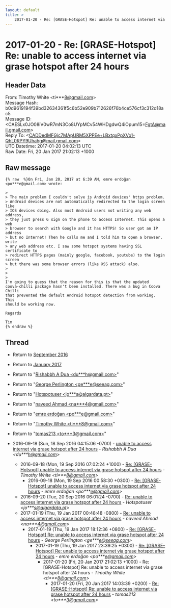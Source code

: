```yaml
---
layout: default
title: >
    2017-01-20 - Re: [GRASE-Hotspot] Re: unable to access internet via grase hotspot after 24 hours
---
```


# 2017-01-20 - Re: [GRASE-Hotspot] Re: unable to access internet via grase hotspot after 24 hours

## Header Data

From: Timothy White \<ti***8@gmail.com\><br>
Message Hash: b0d9619194f39bd32634361f5c6b52e909b712626f76b4ce576cf3c312d18ac5<br>
Message ID: \<CAESLx0JO08iV0wR7mN3Co8UYpMCv54WHDgdwQ4iOpum15=FgtA@mail.gmail.com\><br>
Reply To: \<CADDedMFGjc7MApURM5XPPEe+LBxtqxPpXVo1-QhL0RPY9Uhahg@mail.gmail.com\><br>
UTC Datetime: 2017-01-20 04:02:13 UTC<br>
Raw Date: Fri, 20 Jan 2017 21:02:13 +1000<br>

## Raw message

```
{% raw  %}On Fri, Jan 20, 2017 at 6:39 AM, emre erdoğan <po***e@gmail.com> wrote:

>
> The main problem I couldn't solve is Android devices' https problem.
> Android devices are not automatically redirected to the login screen like
> IOS devices doing. Also most Android users not writing any web address,
> they just press G sign on the phone to access Internet. This opens a web
> browser to search with Google and it has HTTPS! So user got an IP address
> but no Internet! Then he calls me and I told him to open a browser, write
> any web address etc. I saw some hotspot systems having SSL certificate to
> redirect HTTPS pages (mainly google, facebook, youtube) to the login screen
> but there was some browser errors (like XSS attack) also.
>
>
>
I'm going to guess that the reason for this is that the updated
coova-chilli package hasn't been installed. There was a bug in Coova Chilli
that prevented the default Android hotspot detection from working. This
should be working now.

Regards

Tim
{% endraw %}
```

## Thread

+ Return to [September 2016](/archive/2016/09)
+ Return to [January 2017](/archive/2017/01)

+ Return to "[Rishabbh A Dua <du***h<span>@</span>gmail.com>](/authors/du___h_at_gmail_com)"
+ Return to "[George Perlington <ge***e<span>@</span>seeag.com>](/authors/ge___e_at_seeag_com)"
+ Return to "[Hotspotuser <jo***s<span>@</span>algardata.pt>](/authors/jo___s_at_algardata_pt)"
+ Return to "[naveed Ahmad <na***4<span>@</span>gmail.com>](/authors/na___4_at_gmail_com)"
+ Return to "[emre erdoğan <po***e<span>@</span>gmail.com>](/authors/po___e_at_gmail_com)"
+ Return to "[Timothy White <ti***8<span>@</span>gmail.com>](/authors/ti___8_at_gmail_com)"
+ Return to "[tomas213 <to***3<span>@</span>gmail.com>](/authors/to___3_at_gmail_com)"

+ 2016-09-18 (Sun, 18 Sep 2016 04:15:06 -0700) - [unable to access internet via grase hotspot after 24 hours](/archive/2016/09/dccd71b500aa683777318cadbc4f2d13090cf13b50e5dc25b6e6c43ab1357178) - _Rishabbh A Dua \<du***h@gmail.com\>_
  + 2016-09-18 (Mon, 19 Sep 2016 07:02:24 +1000) - [Re: [GRASE-Hotspot] unable to access internet via grase hotspot after 24 hours](/archive/2016/09/f8a9900f7f7356225642cc531932f4ad1f06f70bbd5c1f7561590b29884565ad) - _Timothy White \<ti***8@gmail.com\>_
    + 2016-09-18 (Mon, 19 Sep 2016 00:58:30 +0300) - [Re: [GRASE-Hotspot] unable to access internet via grase hotspot after 24 hours](/archive/2016/09/aa760cb1a96d36268c1eb638f3c5b322d22a693639f316b1ba404654b52fa125) - _emre erdoğan \<po***e@gmail.com\>_
  + 2016-09-20 (Tue, 20 Sep 2016 06:01:24 -0700) - [Re: unable to access internet via grase hotspot after 24 hours](/archive/2016/09/e00874ee8cec5d0cd3564cce93849b515d5a9139990479bf60741d4ebf0f7098) - _Hotspotuser \<jo***s@algardata.pt\>_
  + 2017-01-19 (Thu, 19 Jan 2017 00:48:48 -0800) - [Re: unable to access internet via grase hotspot after 24 hours](/archive/2017/01/5190b394f1398adb6648f215a42f09f8a9a7f6acfa1305b002a369c25a2b7736) - _naveed Ahmad \<na***4@gmail.com\>_
    + 2017-01-19 (Thu, 19 Jan 2017 18:12:36 +0800) - [Re: [GRASE-Hotspot] Re: unable to access internet via grase hotspot after 24 hours](/archive/2017/01/e256dc31bcacda00a278f4df1e4f841e53df6ef483501626bcd69da7df890abf) - _George Perlington \<ge***e@seeag.com\>_
      + 2017-01-19 (Thu, 19 Jan 2017 23:39:25 +0300) - [Re: [GRASE-Hotspot] Re: unable to access internet via grase hotspot after 24 hours](/archive/2017/01/3dc6fca5fd1ef40df99f6232c6343704801991e5b08a3d45a8281224fe9c0851) - _emre erdoğan \<po***e@gmail.com\>_
        + 2017-01-20 (Fri, 20 Jan 2017 21:02:13 +1000) - Re: [GRASE-Hotspot] Re: unable to access internet via grase hotspot after 24 hours - _Timothy White \<ti***8@gmail.com\>_
          + 2017-01-20 (Fri, 20 Jan 2017 14:03:39 +0200) - [Re: [GRASE-Hotspot] Re: unable to access internet via grase hotspot after 24 hours](/archive/2017/01/49d6da5a1502ede87a8502f20ec344c4cbb2f04648d74bce41910edbf5f9a2cd) - _tomas213 \<to***3@gmail.com\>_

